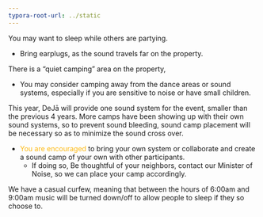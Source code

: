```yaml
---
typora-root-url: ../static
---
```


You may want to sleep while others are partying.

- Bring earplugs, as the sound travels far on the property.

There is a “quiet camping” area on the property,

- You may consider camping away from the dance areas or sound systems, especially if you are sensitive to noise or have small children.

This year, DeJā will provide one sound system for the event, smaller than the previous 4 years.  More camps have been showing up with their own sound systems, so to prevent sound bleeding, sound camp placement will be necessary so as to minimize the sound cross over. 

- <span style="color:#fdb913;">You are encouraged</span> to bring your own system or collaborate and create a sound camp of your own with other participants.
  - If doing so, Be thoughtful of your neighbors, contact our Minister of Noise, so we can place your camp accordingly. 

We have a casual curfew, meaning that between the hours of 6:00am and 9:00am music will be turned down/off to allow people to sleep if they so choose to.



